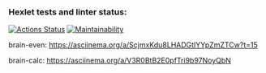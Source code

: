 ### Hexlet tests and linter status:
[![Actions Status](https://github.com/Oxana-Sorokina/frontend-project-44/actions/workflows/hexlet-check.yml/badge.svg)](https://github.com/Oxana-Sorokina/frontend-project-44/actions)
[![Maintainability](https://api.codeclimate.com/v1/badges/e9c9ab751a2d716722c3/maintainability)](https://codeclimate.com/github/Oxana-Sorokina/frontend-project-44/maintainability)

brain-even: https://asciinema.org/a/ScjmxKdu8LHADGtIYYpZmZTCw?t=15

brain-calc: https://asciinema.org/a/V3R0BtB2E0pfTri9b97NoyQbN
